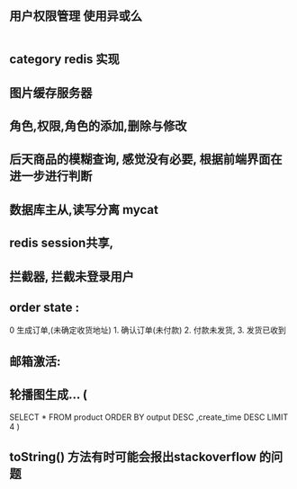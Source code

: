 ## 用户权限管理  使用异或么
````java

````
## category redis 实现

## 图片缓存服务器

## 角色,权限,角色的添加,删除与修改

##  后天商品的模糊查询, 感觉没有必要, 根据前端界面在进一步进行判断

## 数据库主从,读写分离 mycat

## redis session共享, 


## 拦截器, 拦截未登录用户

## order state : 
 0 生成订单,(未确定收货地址) 1. 确认订单(未付款)  2. 付款未发货,  3. 发货已收到
  
  
## 邮箱激活: <a href='ip/user/active?code=code'></a>


## 轮播图生成... ( 
SELECT * FROM product ORDER BY output DESC ,create_time DESC  LIMIT 4
)
##  toString() 方法有时可能会报出stackoverflow 的问题